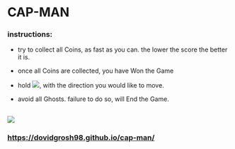 # CAP-MAN

### instructions:
- try to collect all Coins, as fast as you can. the lower the score the better it is.

- once all Coins are collected, you have Won the Game

- hold ![](https://res.cloudinary.com/dg98/image/upload/c_limit,h_35/v1563138274/arrowkeys.png), with the direction you would like to move.

- avoid all Ghosts. failure to do so, will End the Game.

## ![](https://res.cloudinary.com/dg98/image/upload/c_scale,w_566/v1563146403/Screen_Shot_2019-07-14_at_7.17.44_PM.png)

### https://dovidgrosh98.github.io/cap-man/